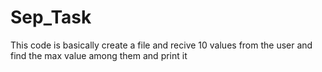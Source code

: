 # Sep_Task
This code is basically create a file and recive 10 values from the user and find the max value among them and print it 
